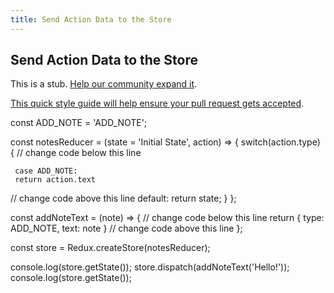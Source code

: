 ```yaml
---
title: Send Action Data to the Store
---
```

## Send Action Data to the Store

This is a stub. <a href='https://github.com/freecodecamp/guides/tree/master/src/pages/certifications/front-end-libraries/redux/send-action-data-to-the-store/index.md' target='_blank' rel='nofollow'>Help our community expand it</a>.

<a href='https://github.com/freecodecamp/guides/blob/master/README.md' target='_blank' rel='nofollow'>This quick style guide will help ensure your pull request gets accepted</a>.

<!-- The article goes here, in GitHub-flavored Markdown. Feel free to add YouTube videos, images, and CodePen/JSBin embeds  -->


const ADD_NOTE = 'ADD_NOTE';

const notesReducer = (state = 'Initial State', action) => {
  switch(action.type) {
    // change code below this line

     case ADD_NOTE:
     return action.text

 // change code above this line
    default:
      return state;
  }
};

const addNoteText = (note) => {
  // change code below this line
     return {
         type: ADD_NOTE,
          text: note
}
  // change code above this line
};

const store = Redux.createStore(notesReducer);

console.log(store.getState());
store.dispatch(addNoteText('Hello!'));
console.log(store.getState());
